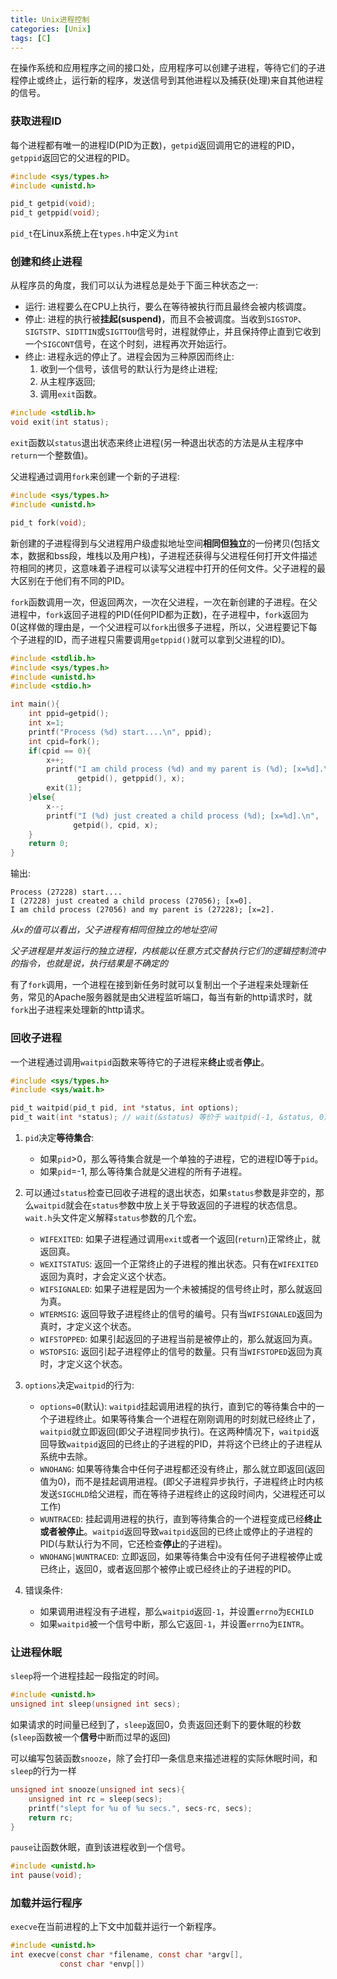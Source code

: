 ```yaml
---
title: Unix进程控制
categories: [Unix]
tags: [C]
---
```


在操作系统和应用程序之间的接口处，应用程序可以创建子进程，等待它们的子进程停止或终止，运行新的程序，发送信号到其他进程以及捕获(处理)来自其他进程的信号。

### 获取进程ID

每个进程都有唯一的进程ID(PID为正数)，`getpid`返回调用它的进程的PID，`getppid`返回它的父进程的PID。

``` c
#include <sys/types.h>
#include <unistd.h>

pid_t getpid(void);
pid_t getppid(void);
```
`pid_t`在Linux系统上在`types.h`中定义为`int`

### 创建和终止进程

从程序员的角度，我们可以认为进程总是处于下面三种状态之一:

* 运行: 进程要么在CPU上执行，要么在等待被执行而且最终会被内核调度。
* 停止: 进程的执行被**挂起(suspend)**，而且不会被调度。当收到`SIGSTOP`、`SIGTSTP`、`SIDTTIN`或`SIGTTOU`信号时，进程就停止，并且保持停止直到它收到一个`SIGCONT`信号，在这个时刻，进程再次开始运行。
* 终止: 进程永远的停止了。进程会因为三种原因而终止:
    1. 收到一个信号，该信号的默认行为是终止进程;
    2. 从主程序返回;
    3. 调用`exit`函数。

``` c
#include <stdlib.h>
void exit(int status);
```
`exit`函数以`status`退出状态来终止进程(另一种退出状态的方法是从主程序中`return`一个整数值)。

父进程通过调用`fork`来创建一个新的子进程:

``` c
#include <sys/types.h>
#include <unistd.h>

pid_t fork(void);
```
新创建的子进程得到与父进程用户级虚拟地址空间**相同但独立**的一份拷贝(包括文本，数据和bss段，堆栈以及用户栈)，子进程还获得与父进程任何打开文件描述符相同的拷贝，这意味着子进程可以读写父进程中打开的任何文件。父子进程的最大区别在于他们有不同的PID。

`fork`函数调用一次，但返回两次，一次在父进程，一次在新创建的子进程。在父进程中，`fork`返回子进程的PID(任何PID都为正数)，在子进程中，`fork`返回为0(这样做的理由是，一个父进程可以`fork`出很多子进程，所以，父进程要记下每个子进程的ID，而子进程只需要调用`getppid()`就可以拿到父进程的ID)。

``` c
#include <stdlib.h>
#include <sys/types.h>
#include <unistd.h>
#include <stdio.h>

int main(){
    int ppid=getpid();
    int x=1;
    printf("Process (%d) start....\n", ppid);
    int cpid=fork();
    if(cpid == 0){
        x++;
        printf("I am child process (%d) and my parent is (%d); [x=%d].\n", 
               getpid(), getppid(), x);
        exit(1);
    }else{
        x--;
        printf("I (%d) just created a child process (%d); [x=%d].\n", 
              getpid(), cpid, x);
    }
    return 0;
}

```

输出:

    Process (27228) start....
    I (27228) just created a child process (27056); [x=0].
    I am child process (27056) and my parent is (27228); [x=2].

*从`x`的值可以看出，父子进程有相同但独立的地址空间*

*父子进程是并发运行的独立进程，内核能以任意方式交替执行它们的逻辑控制流中的指令，也就是说，执行结果是不确定的*

有了`fork`调用，一个进程在接到新任务时就可以复制出一个子进程来处理新任务，常见的Apache服务器就是由父进程监听端口，每当有新的http请求时，就`fork`出子进程来处理新的http请求。

### 回收子进程

一个进程通过调用`waitpid`函数来等待它的子进程来**终止**或者**停止**。

``` c
#include <sys/types.h>
#include <sys/wait.h>

pid_t waitpid(pid_t pid, int *status, int options);
pid_t wait(int *status); // wait(&status) 等价于 waitpid(-1, &status, 0)
```
1. `pid`决定**等待集合**:
    * 如果`pid`>0，那么等待集合就是一个单独的子进程，它的进程ID等于`pid`。
    * 如果`pid`=-1, 那么等待集合就是父进程的所有子进程。 

2. 可以通过`status`检查已回收子进程的退出状态，如果`status`参数是非空的，那么`waitpid`就会在`status`参数中放上关于导致返回的子进程的状态信息。`wait.h`头文件定义解释`status`参数的几个宏。
    * `WIFEXITED`: 如果子进程通过调用`exit`或者一个返回(`return`)正常终止，就返回真。
    * `WEXITSTATUS`: 返回一个正常终止的子进程的推出状态。只有在`WIFEXITED`返回为真时，才会定义这个状态。
    * `WIFSIGNALED`: 如果子进程是因为一个未被捕捉的信号终止时，那么就返回为真。
    * `WTERMSIG`: 返回导致子进程终止的信号的编号。只有当`WIFSIGNALED`返回为真时，才定义这个状态。
    * `WIFSTOPPED`: 如果引起返回的子进程当前是被停止的，那么就返回为真。
    * `WSTOPSIG`: 返回引起子进程停止的信号的数量。只有当`WIFSTOPED`返回为真时，才定义这个状态。

3. `options`决定`waitpid`的行为:
    * `options=0`(默认): `waitpid`挂起调用进程的执行，直到它的等待集合中的一个子进程终止。如果等待集合一个进程在刚刚调用的时刻就已经终止了， `waitpid`就立即返回(即父子进程同步执行)。在这两种情况下，`waitpid`返回导致`waitpid`返回的已终止的子进程的PID，并将这个已终止的子进程从系统中去除。
    * `WNOHANG`: 如果等待集合中任何子进程都还没有终止，那么就立即返回(返回值为0)，而不是挂起调用进程。(即父子进程异步执行，子进程终止时内核发送`SIGCHLD`给父进程，而在等待子进程终止的这段时间内，父进程还可以工作)
    * `WUNTRACED`: 挂起调用进程的执行，直到等待集合的一个进程变成已经**终止或者被停止**。`waitpid`返回导致`waitpid`返回的已终止或停止的子进程的PID(与默认行为不同，它还检查**停止**的子进程)。
    * `WNOHANG|WUNTRACED`: 立即返回，如果等待集合中没有任何子进程被停止或已终止，返回0，或者返回那个被停止或已经终止的子进程的PID。

4. 错误条件: 
    * 如果调用进程没有子进程，那么`waitpid`返回`-1`，并设置`errno`为`ECHILD`
    * 如果`waitpid`被一个信号中断，那么它返回`-1`，并设置`errno`为`EINTR`。

### 让进程休眠

`sleep`将一个进程挂起一段指定的时间。
``` c
#include <unistd.h>
unsigned int sleep(unsigned int secs);
```

如果请求的时间量已经到了，`sleep`返回0，负责返回还剩下的要休眠的秒数(`sleep`函数被一个**信号**中断而过早的返回)

可以编写包装函数`snooze`，除了会打印一条信息来描述进程的实际休眠时间，和`sleep`的行为一样
``` c
unsigned int snooze(unsigned int secs){
    unsigned int rc = sleep(secs);
    printf("slept for %u of %u secs.", secs-rc, secs);
    return rc;
}
```

`pause`让函数休眠，直到该进程收到一个信号。

``` C
#include <unistd.h>
int pause(void);
```
### 加载并运行程序

`execve`在当前进程的上下文中加载并运行一个新程序。

``` c
#include <unistd.h>
int execve(const char *filename, const char *argv[], 
           const char *envp[])
```
